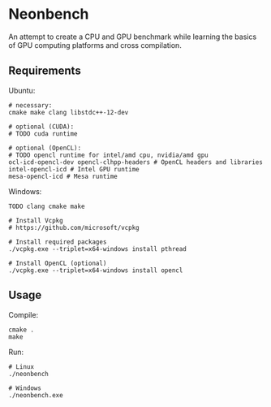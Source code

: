 # Neonbench

An attempt to create a CPU and GPU benchmark while learning the basics of GPU computing platforms and cross compilation.

## Requirements

Ubuntu:
```
# necessary:
cmake make clang libstdc++-12-dev

# optional (CUDA):
# TODO cuda runtime

# optional (OpenCL):
# TODO opencl runtime for intel/amd cpu, nvidia/amd gpu
ocl-icd-opencl-dev opencl-clhpp-headers # OpenCL headers and libraries
intel-opencl-icd # Intel GPU runtime
mesa-opencl-icd # Mesa runtime
```

Windows:
```
TODO clang cmake make

# Install Vcpkg
# https://github.com/microsoft/vcpkg

# Install required packages
./vcpkg.exe --triplet=x64-windows install pthread

# Install OpenCL (optional)
./vcpkg.exe --triplet=x64-windows install opencl
```

## Usage

Compile:
```
cmake .
make
```

Run:
```
# Linux
./neonbench

# Windows
./neonbench.exe
```
